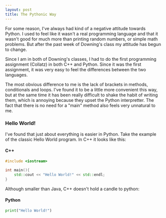 ```yaml
---
layout: post
title: The Pythonic Way
---
```


For some reason, I've always had kind of a negative attitude towards Python. I used to feel like it wasn't a real programming language and that it wasn't good for much more than printing random numbers, or simple math problems. But after the past week of Downing's class my attitude has begun to change.

Since I am in both of Downing's classes, I had to do the first programming assignment (Collatz) in both C++ and Python. Since it was the first assignment, it was very easy to feel the differences between the two languages. 

The most obvious difference to me is the lack of brackets in methods, conditionals and loops. I've found it to be a little more convenient this way, but at the same time it has been really difficult to shake the habit of writing them, which is annoying because they upset the Python interpretter. The fact that there is no need for a "main" method also feels very unnatural to me.

### Hello World!

I've found that just about everything is easier in Python. Take the example of the classic Hello World program. In C++ it looks like this:

#### C++
```c++
#include <iostream>

int main(){
	std::cout << "Hello World!" << std::endl;
}
```

Although smaller than Java, C++ doesn't hold a candle to python:

#### Python
```python
print("Hello World!")
```